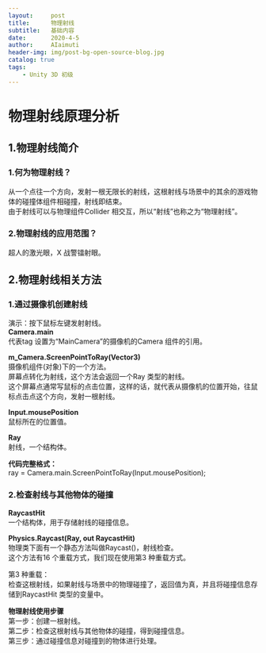 ```yaml
---
layout:     post
title:      物理射线
subtitle:   基础内容
date:       2020-4-5
author:     AIaimuti
header-img: img/post-bg-open-source-blog.jpg
catalog: true
tags:
    - Unity 3D 初级
---
```

# 物理射线原理分析
## 1.物理射线简介
### 1.何为物理射线？
从一个点往一个方向，发射一根无限长的射线，这根射线与场景中的其余的游戏物体的碰撞体组件相碰撞，射线即结束。<br>
由于射线可以与物理组件Collider 相交互，所以“射线”也称之为“物理射线”。

### 2.物理射线的应用范围？
超人的激光眼，X 战警镭射眼。

## 2.物理射线相关方法
### 1.通过摄像机创建射线
演示：按下鼠标左键发射射线。<br>
**Camera.main**<br>
代表tag 设置为“MainCamera”的摄像机的Camera 组件的引用。

**m_Camera.ScreenPointToRay(Vector3)**<br>
摄像机组件(对象)下的一个方法。<br>
屏幕点转化为射线，这个方法会返回一个Ray 类型的射线。<br>
这个屏幕点通常写鼠标的点击位置，这样的话，就代表从摄像机的位置开始，往鼠标点击点这个方向，发射一根射线。

**Input.mousePosition**<br>
鼠标所在的位置值。

**Ray**<br>
射线，一个结构体。

**代码完整格式：**<br>
ray = Camera.main.ScreenPointToRay(Input.mousePosition);

### 2.检查射线与其他物体的碰撞
**RaycastHit**<br>
一个结构体，用于存储射线的碰撞信息。

**Physics.Raycast(Ray, out RaycastHit)**<br>
物理类下面有一个静态方法叫做Raycast()，射线检查。<br>
这个方法有16 个重载方式，我们现在使用第3 种重载方式。

第3 种重载：<br>
检查这根射线，如果射线与场景中的物理碰撞了，返回值为真，并且将碰撞信息存储到RaycastHit 类型的变量中。

**物理射线使用步骤**<br>
第一步：创建一根射线。<br>
第二步：检查这根射线与其他物体的碰撞，得到碰撞信息。<br>
第三步：通过碰撞信息对碰撞到的物体进行处理。
